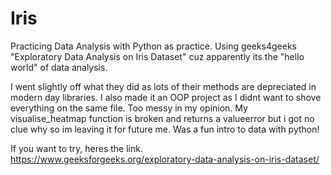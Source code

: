 # Iris

Practicing Data Analysis with Python as practice. 
Using geeks4geeks "Exploratory Data Analysis on Iris Dataset" cuz apparently its the 
"hello world" of data analysis. 

I went slightly off what they did as lots of their methods are depreciated in modern day libraries. I also made it an OOP project as I didnt want to shove everything on the same file. Too messy in my opinion. My visualise_heatmap function is broken and returns a valueerror but i got no clue why so im leaving it for future me.
Was a fun intro to data with python!

If you want to try, heres the link.
https://www.geeksforgeeks.org/exploratory-data-analysis-on-iris-dataset/
